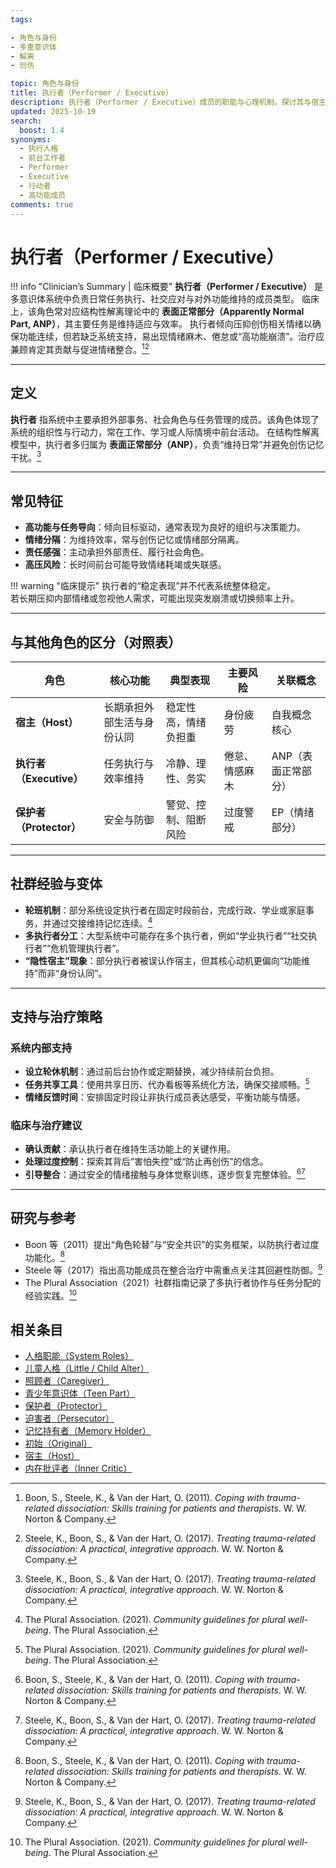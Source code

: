 ```yaml
---
tags:

- 角色与身份
- 多重意识体
- 解离
- 创伤

topic: 角色与身份
title: 执行者（Performer / Executive）
description: 执行者（Performer / Executive）成员的职能与心理机制，探讨其与宿主（Host）及保护者（Protector）的关系，以及在解离系统中高功能与情绪隔离的平衡策略。
updated: 2025-10-19
search:
  boost: 1.4
synonyms:
  - 执行人格
  - 前台工作者
  - Performer
  - Executive
  - 行动者
  - 高功能成员
comments: true
---
```


# 执行者（Performer / Executive）

!!! info "Clinician’s Summary | 临床概要"
    **执行者（Performer / Executive）** 是多意识体系统中负责日常任务执行、社交应对与对外功能维持的成员类型。
    临床上，该角色常对应结构性解离理论中的 **表面正常部分（Apparently Normal Part, ANP）**，其主要任务是维持适应与效率。
    执行者倾向压抑创伤相关情绪以确保功能连续，但若缺乏系统支持，易出现情绪麻木、倦怠或“高功能崩溃”。治疗应兼顾肯定其贡献与促进情绪整合。[^boon2011][^steele2017]

---

## 定义

**执行者** 指系统中主要承担外部事务、社会角色与任务管理的成员。该角色体现了系统的组织性与行动力，常在工作、学习或人际情境中前台活动。
在结构性解离模型中，执行者多归属为 **表面正常部分（ANP）**，负责“维持日常”并避免创伤记忆干扰。[^steele2017]

---

## 常见特征

- **高功能与任务导向**：倾向目标驱动，通常表现为良好的组织与决策能力。  
- **情绪分隔**：为维持效率，常与创伤记忆或情绪部分隔离。  
- **责任感强**：主动承担外部责任、履行社会角色。  
- **高压风险**：长时间前台可能导致情绪耗竭或失联感。  

!!! warning "临床提示"
    执行者的“稳定表现”并不代表系统整体稳定。  
    若长期压抑内部情绪或忽视他人需求，可能出现突发崩溃或切换频率上升。

---

## 与其他角色的区分（对照表）

| 角色 | 核心功能 | 典型表现 | 主要风险 | 关联概念 |
|------|-----------|-----------|-----------|-----------|
| **宿主（Host）** | 长期承担外部生活与身份认同 | 稳定性高，情绪负担重 | 身份疲劳 | 自我概念核心 |
| **执行者（Executive）** | 任务执行与效率维持 | 冷静、理性、务实 | 倦怠、情感麻木 | ANP（表面正常部分） |
| **保护者（Protector）** | 安全与防御 | 警觉、控制、阻断风险 | 过度警戒 | EP（情绪部分） |

---

## 社群经验与变体

- **轮班机制**：部分系统设定执行者在固定时段前台，完成行政、学业或家庭事务，并通过交接维持记忆连续。[^thepluralassociation2021]  
- **多执行者分工**：大型系统中可能存在多个执行者，例如“学业执行者”“社交执行者”“危机管理执行者”。  
- **“隐性宿主”现象**：部分执行者被误认作宿主，但其核心动机更偏向“功能维持”而非“身份认同”。  

---

## 支持与治疗策略

### 系统内部支持
- **设立轮休机制**：通过前后台协作或定期替换，减少持续前台负担。  
- **任务共享工具**：使用共享日历、代办看板等系统化方法，确保交接顺畅。[^thepluralassociation2021]  
- **情绪反馈时间**：安排固定时段让非执行成员表达感受，平衡功能与情感。

### 临床与治疗建议
- **确认贡献**：承认执行者在维持生活功能上的关键作用。  
- **处理过度控制**：探索其背后“害怕失控”或“防止再创伤”的信念。  
- **引导整合**：通过安全的情绪接触与身体觉察训练，逐步恢复完整体验。[^boon2011][^steele2017]  

---

## 研究与参考

- Boon 等（2011）提出“角色轮替”与“安全共识”的实务框架，以防执行者过度功能化。[^boon2011]  
- Steele 等（2017）指出高功能成员在整合治疗中需重点关注其回避性防御。[^steele2017]  
- The Plural Association（2021）社群指南记录了多执行者协作与任务分配的经验实践。[^thepluralassociation2021]

[^boon2011]: Boon, S., Steele, K., & Van der Hart, O. (2011). *Coping with trauma-related dissociation: Skills training for patients and therapists*. W. W. Norton & Company.  
[^steele2017]: Steele, K., Boon, S., & Van der Hart, O. (2017). *Treating trauma-related dissociation: A practical, integrative approach*. W. W. Norton & Company.  
[^thepluralassociation2021]: The Plural Association. (2021). *Community guidelines for plural well-being*. The Plural Association.  
[^isstd2011]: International Society for the Study of Trauma and Dissociation. (2011). *Guidelines for treating dissociative identity disorder in adults, third revision*. *Journal of Trauma & Dissociation, 12*(2), 115–187).

[^boon2011]: Boon, S., Steele, K., & Van der Hart, O. (2011). *Coping with trauma-related dissociation: Skills training for patients and therapists*. W. W. Norton & Company.
[^steele2017]: Steele, K., Boon, S., & Van der Hart, O. (2017). *Treating trauma-related dissociation: A practical, integrative approach*. W. W. Norton & Company.
[^thepluralassociation2021]: The Plural Association. (2021). *Community guidelines for plural well-being*. The Plural Association.
[^isstd2011]: International Society for the Study of Trauma and Dissociation. (2011). *Guidelines for treating dissociative identity disorder in adults, third revision*. Journal of Trauma & Dissociation, 12(2), 115–187.

## 相关条目

- [人格职能（System Roles）](System-Roles.md)
- [儿童人格（Little / Child Alter）](Child-Alter.md)
- [照顾者（Caregiver）](Caregiver.md)
- [青少年意识体（Teen Part）](Teen-Alter.md)
- [保护者（Protector）](Protector.md)
- [迫害者（Persecutor）](Persecutor.md)
- [记忆持有者（Memory Holder）](Memory-Holder.md)
- [初始（Original）](Original.md)
- [宿主（Host）](Host.md)
- [内在批评者（Inner Critic）](Inner-Critic.md)
